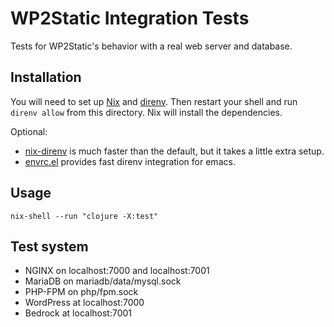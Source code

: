 # WP2Static Integration Tests

Tests for WP2Static's behavior with a real web server and database.

## Installation

You will need to set up [Nix](https://nixos.org/learn.html) and [direnv](https://direnv.net/docs/installation.html). Then restart your shell and run `direnv allow` from this directory. Nix will install the dependencies.

Optional:
* [nix-direnv](https://github.com/nix-community/nix-direnv) is much faster than the default, but it takes a little extra setup.
* [envrc.el](https://github.com/purcell/envrc) provides fast direnv integration for emacs.

## Usage

`nix-shell --run "clojure -X:test"`

## Test system

 - NGINX on localhost:7000 and localhost:7001
 - MariaDB on mariadb/data/mysql.sock
 - PHP-FPM on php/fpm.sock
 - WordPress at localhost:7000
 - Bedrock at localhost:7001

